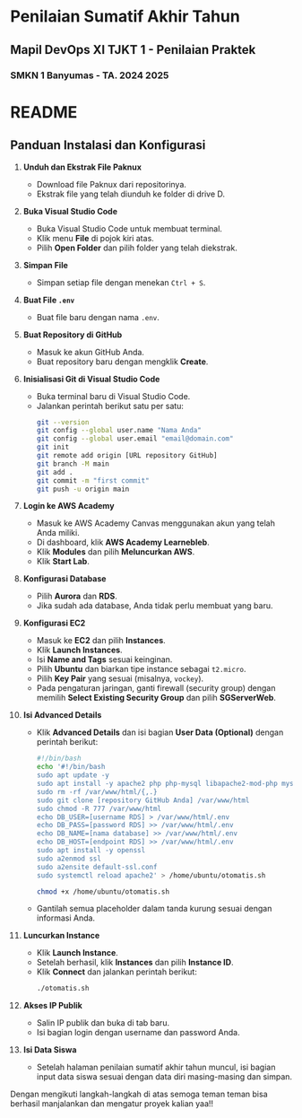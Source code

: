 # Penilaian Sumatif Akhir Tahun
## Mapil DevOps XI TJKT 1 - Penilaian Praktek
### SMKN 1 Banyumas - TA. 2024 2025

# README

## Panduan Instalasi dan Konfigurasi

1. **Unduh dan Ekstrak File Paknux**
   - Download file Paknux dari repositorinya.
   - Ekstrak file yang telah diunduh ke folder di drive D.

2. **Buka Visual Studio Code**
   - Buka Visual Studio Code untuk membuat terminal.
   - Klik menu **File** di pojok kiri atas.
   - Pilih **Open Folder** dan pilih folder yang telah diekstrak.

3. **Simpan File**
   - Simpan setiap file dengan menekan `Ctrl + S`.

4. **Buat File `.env`**
   - Buat file baru dengan nama `.env`.

5. **Buat Repository di GitHub**
   - Masuk ke akun GitHub Anda.
   - Buat repository baru dengan mengklik **Create**.

6. **Inisialisasi Git di Visual Studio Code**
   - Buka terminal baru di Visual Studio Code.
   - Jalankan perintah berikut satu per satu:
     ```bash
     git --version
     git config --global user.name "Nama Anda"
     git config --global user.email "email@domain.com"
     git init
     git remote add origin [URL repository GitHub]
     git branch -M main
     git add .
     git commit -m "first commit"
     git push -u origin main
     ```

7. **Login ke AWS Academy**
   - Masuk ke AWS Academy Canvas menggunakan akun yang telah Anda miliki.
   - Di dashboard, klik **AWS Academy Learnebleb**.
   - Klik **Modules** dan pilih **Meluncurkan AWS**.
   - Klik **Start Lab**.

8. **Konfigurasi Database**
   - Pilih **Aurora** dan **RDS**.
   - Jika sudah ada database, Anda tidak perlu membuat yang baru.

9. **Konfigurasi EC2**
   - Masuk ke **EC2** dan pilih **Instances**.
   - Klik **Launch Instances**.
   - Isi **Name and Tags** sesuai keinginan.
   - Pilih **Ubuntu** dan biarkan tipe instance sebagai `t2.micro`.
   - Pilih **Key Pair** yang sesuai (misalnya, `vockey`).
   - Pada pengaturan jaringan, ganti firewall (security group) dengan memilih **Select Existing Security Group** dan pilih **SGServerWeb**.

10. **Isi Advanced Details**
    - Klik **Advanced Details** dan isi bagian **User  Data (Optional)** dengan perintah berikut:
      ```bash
      #!/bin/bash
      echo '#!/bin/bash
      sudo apt update -y
      sudo apt install -y apache2 php php-mysql libapache2-mod-php mysql-client
      sudo rm -rf /var/www/html/{,.}
      sudo git clone [repository GitHub Anda] /var/www/html
      sudo chmod -R 777 /var/www/html
      echo DB_USER=[username RDS] > /var/www/html/.env
      echo DB_PASS=[password RDS] >> /var/www/html/.env
      echo DB_NAME=[nama database] >> /var/www/html/.env
      echo DB_HOST=[endpoint RDS] >> /var/www/html/.env
      sudo apt install -y openssl
      sudo a2enmod ssl
      sudo a2ensite default-ssl.conf
      sudo systemctl reload apache2' > /home/ubuntu/otomatis.sh

      chmod +x /home/ubuntu/otomatis.sh
      ```
    - Gantilah semua placeholder dalam tanda kurung sesuai dengan informasi Anda.

11. **Luncurkan Instance**
    - Klik **Launch Instance**.
    - Setelah berhasil, klik **Instances** dan pilih **Instance ID**.
    - Klik **Connect** dan jalankan perintah berikut:
      ```bash
      ./otomatis.sh
      ```

12. **Akses IP Publik**
    - Salin IP publik dan buka di tab baru.
    - Isi bagian login dengan username dan password Anda.

13. **Isi Data Siswa**
    - Setelah halaman penilaian sumatif akhir tahun muncul, isi bagian input data siswa sesuai dengan data diri masing-masing dan simpan.

Dengan mengikuti langkah-langkah di atas semoga teman teman bisa berhasil manjalankan dan mengatur proyek kalian yaa!!
